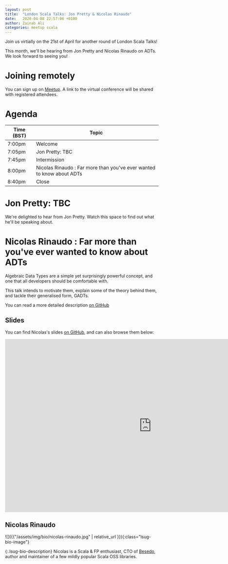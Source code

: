 ```yaml
---
layout: post
title:  "London Scala Talks: Jon Pretty & Nicolas Rinaudo"
date:   2020-04-08 22:57:06 +0100
author: Zainab Ali
categories: meetup scala
---
```


Join us virtially on the 21st of April for another round of London Scala Talks!

This month, we'll be hearing from Jon Pretty and Nicolas Rinaudo on ADTs. We look forward to seeing you!

# Joining remotely

You can sign up on [Meetup](https://www.meetup.com/london-scala/events/268770036/).  A link to the virtual conference will be shared with registered attendees.

# Agenda

| Time (BST) | Topic                                                                 |
|------------|-----------------------------------------------------------------------|
| 7:00pm     | Welcome                                                               |
| 7:05pm     | Jon Pretty: TBC                                                       |
| 7:45pm     | Intermission                                                          |
| 8:00pm     | Nicolas Rinaudo : Far more than you've ever wanted to know about ADTs |
| 8:40pm     | Close                                                                 |

# Jon Pretty: TBC

We're delighted to hear from Jon Pretty.  Watch this space to find out what he'll be speaking about.

# Nicolas Rinaudo : Far more than you've ever wanted to know about ADTs

Algebraic Data Types are a simple yet surprisingly powerful concept, and one that all developers should be comfortable with.

This talk intends to motivate them, explain some of the theory behind them, and tackle their generalised form, GADTs.

You can read a more detailed description [on GitHub](https://github.com/nrinaudo/far-more-adt/blob/v1/ABSTRACT_EN.md)

## Slides

You can find Nicolas's slides [on GitHub](https://nrinaudo.github.io/far-more-adt/#1), and can also browse them below:

<iframe src="https://nrinaudo.github.io/far-more-adt" frameborder="0" width="960" height="569" allowfullscreen="true" mozallowfullscreen="true" webkitallowfullscreen="true">
</iframe>

## Nicolas Rinaudo

<div markdown="1" class="lsug-bio">
![]({{"/assets/img/bio/nicolas-rinaudo.jpg" | relative_url }}){:class="lsug-bio-image"}

{:.lsug-bio-description}
Nicolas is a Scala & FP enthusiast, CTO of [Besedo](https://besedo.com), author and maintainer of a few mildly popular Scala OSS libraries.
</div>
